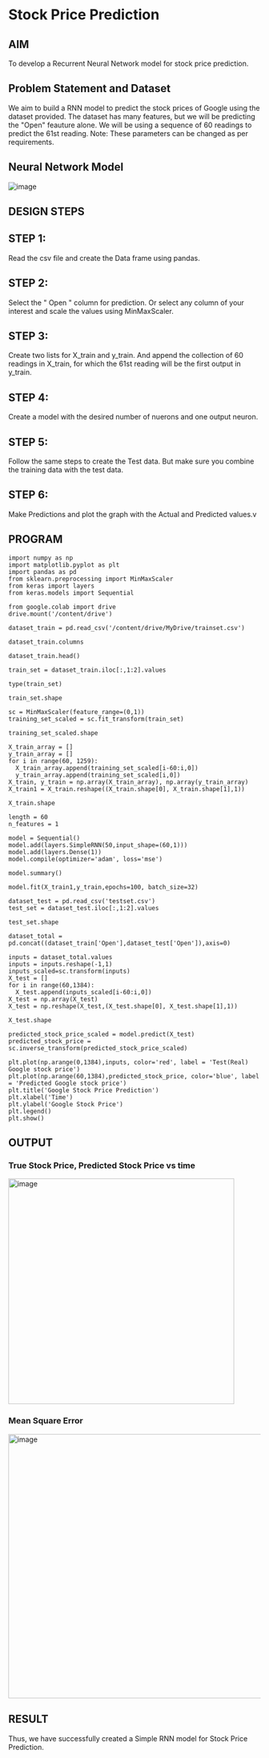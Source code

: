 # Stock Price Prediction

## AIM

To develop a Recurrent Neural Network model for stock price prediction.

## Problem Statement and Dataset
We aim to build a RNN model to predict the stock prices of Google using the dataset provided. The dataset has many features, but we will be predicting the "Open" feauture alone. We will be using a sequence of 60 readings to predict the 61st reading. Note: These parameters can be changed as per requirements.

## Neural Network Model

![image](https://github.com/Dhanireddy-Amarnthreddy/rnn-stock-price-prediction/assets/94165103/743dd7fa-d1f3-440c-beaf-17fbcf67e69f)


## DESIGN STEPS

## STEP 1:
Read the csv file and create the Data frame using pandas.

## STEP 2:
Select the " Open " column for prediction. Or select any column of your interest and scale the values using MinMaxScaler.

## STEP 3:
Create two lists for X_train and y_train. And append the collection of 60 readings in X_train, for which the 61st reading will be the first output in y_train.

## STEP 4:
Create a model with the desired number of nuerons and one output neuron.

## STEP 5:
Follow the same steps to create the Test data. But make sure you combine the training data with the test data.

## STEP 6:
Make Predictions and plot the graph with the Actual and Predicted values.v


## PROGRAM
```
import numpy as np
import matplotlib.pyplot as plt
import pandas as pd
from sklearn.preprocessing import MinMaxScaler
from keras import layers
from keras.models import Sequential

from google.colab import drive
drive.mount('/content/drive')

dataset_train = pd.read_csv('/content/drive/MyDrive/trainset.csv')

dataset_train.columns

dataset_train.head()

train_set = dataset_train.iloc[:,1:2].values

type(train_set)

train_set.shape

sc = MinMaxScaler(feature_range=(0,1))
training_set_scaled = sc.fit_transform(train_set)

training_set_scaled.shape

X_train_array = []
y_train_array = []
for i in range(60, 1259):
  X_train_array.append(training_set_scaled[i-60:i,0])
  y_train_array.append(training_set_scaled[i,0])
X_train, y_train = np.array(X_train_array), np.array(y_train_array)
X_train1 = X_train.reshape((X_train.shape[0], X_train.shape[1],1))

X_train.shape

length = 60
n_features = 1

model = Sequential()
model.add(layers.SimpleRNN(50,input_shape=(60,1)))
model.add(layers.Dense(1))
model.compile(optimizer='adam', loss='mse')

model.summary()

model.fit(X_train1,y_train,epochs=100, batch_size=32)

dataset_test = pd.read_csv('testset.csv')
test_set = dataset_test.iloc[:,1:2].values

test_set.shape

dataset_total = pd.concat((dataset_train['Open'],dataset_test['Open']),axis=0)

inputs = dataset_total.values
inputs = inputs.reshape(-1,1)
inputs_scaled=sc.transform(inputs)
X_test = []
for i in range(60,1384):
  X_test.append(inputs_scaled[i-60:i,0])
X_test = np.array(X_test)
X_test = np.reshape(X_test,(X_test.shape[0], X_test.shape[1],1))

X_test.shape

predicted_stock_price_scaled = model.predict(X_test)
predicted_stock_price = sc.inverse_transform(predicted_stock_price_scaled)

plt.plot(np.arange(0,1384),inputs, color='red', label = 'Test(Real) Google stock price')
plt.plot(np.arange(60,1384),predicted_stock_price, color='blue', label = 'Predicted Google stock price')
plt.title('Google Stock Price Prediction')
plt.xlabel('Time')
plt.ylabel('Google Stock Price')
plt.legend()
plt.show()
```
## OUTPUT

### True Stock Price, Predicted Stock Price vs time

<img width="451" alt="image" src="https://github.com/Dhanireddy-Amarnthreddy/rnn-stock-price-prediction/assets/94165103/809afe49-c0e7-47fb-9579-67de5bcd58db">


### Mean Square Error

<img width="528" alt="image" src="https://github.com/Dhanireddy-Amarnthreddy/rnn-stock-price-prediction/assets/94165103/88922cb2-6cf4-4fd6-b4c4-8966b0454dbe">


## RESULT

Thus, we have successfully created a Simple RNN model for Stock Price Prediction.
